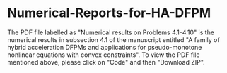 # Numerical-Reports-for-HA-DFPM

The PDF file labelled as "Numerical results on Problems 4.1-4.10" is the numerical results in subsection 4.1 of the manuscript entitled "A family of hybrid acceleration DFPMs and applications for pseudo-monotone nonlinear equations with convex constraints". To view the PDF file mentioned above, please click on "Code" and then "Download ZIP".
